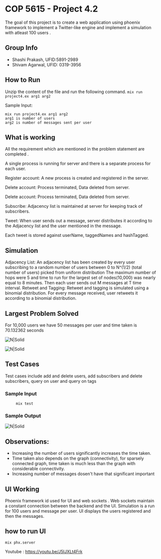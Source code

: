 # COP 5615 - Project 4.2
The goal of this project is to create a web application using phoenix framework to implement a Twitter-like engine and implement a simulation with atleast 100 users .

## Group Info
  - Shashi Prakash,  UFID:5891-2989
  - Shivam Agarwal,  UFID: 0319-3956

## How to Run
Unzip the content of the file and run the following command.
```mix run project4.ex arg1 arg2 ``` 

Sample Input:
```
mix run project4.ex arg1 arg2
arg1 is number of users 
arg2 is number of messages sent per user
```


## What is working
All the requirement which are mentioned in the problem statement are completed .

A single process is running for server and there is a separate process for each user.

Register account: A new process is created and registered in the server.

Delete account: Process terminated, Data deleted from server.

Delete account: Process terminated, Data deleted from server.

Subscribe: Adjacency list is maintained at server for keeping track of subscribers.

Tweet: When user sends out a message, server distributes it according to the Adjacency list and the user mentioned in the message.

Each tweet is stored against userName, taggedNames and hashTagged.


## Simulation
Adjacency List: An adjacency list has been created by every user subscribing to a random number of users between 0 to N^(1/2) (total number of users) picked from uniform distribution
The maximum number of hops were 5 and time to run for the largest set of nodes(10,000) was nearly equal to 
8 minutes.
Then each user sends out M messages at T time interval.
Retweet and Tagging: Retweet and tagging is simulated using a binomial distribution.
For every message received, user retweets it according to a binomial distribution.


## Largest Problem Solved
For 10,000 users we have 50 messages per user and time taken is 70.132362 seconds



![N|Solid](https://imgur.com/RL5H433.png)

![N|Solid](https://imgur.com/1qaIbo4.png)

## Test Cases 
Test cases include add and delete users, add subscribers and delete subscribers, query on user and query on tags
   ### Sample Input
         mix test
   ### Sample Output
  ![N|Solid](https://imgur.com/yMal4V4.png)


## Observations:
 - Increasing the number of users significantly increases the time taken.
 -  Time taken also depends on the graph (connectivity), for sparsely connected graph, time taken is much less than the graph with considerable connectivity.
- Increasing number of messages dosen't have that significant important

## UI Working
Phoenix framework id used for UI and web sockets .
Web sockets maintain a constant connection between the backend and the UI.
Simulation is a run for 100 users and  message per user.
UI displays the users registered and then the messages.

  ## how to run UI
    mix phx.server
    
   Youtube : https://youtu.be/J5IJXLt4Frk


